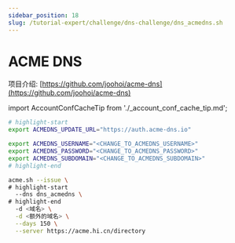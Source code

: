 ```yaml
---
sidebar_position: 18
slug: /tutorial-expert/challenge/dns-challenge/dns_acmedns.sh
---
```


# ACME DNS

项目介绍: [https://github.com/joohoi/acme-dns](https://github.com/joohoi/acme-dns)



import AccountConfCacheTip from './_account_conf_cache_tip.md';

<AccountConfCacheTip />

```bash
# highlight-start
export ACMEDNS_UPDATE_URL="https://auth.acme-dns.io"

export ACMEDNS_USERNAME="<CHANGE_TO_ACMEDNS_USERNAME>"
export ACMEDNS_PASSWORD="<CHANGE_TO_ACMEDNS_PASSWORD>"
export ACMEDNS_SUBDOMAIN="<CHANGE_TO_ACMEDNS_SUBDOMAIN>"
# highlight-end

acme.sh --issue \
# highlight-start
  --dns dns_acmedns \
# highlight-end
  -d <域名> \
  -d <额外的域名> \
  --days 150 \
  --server https://acme.hi.cn/directory
```